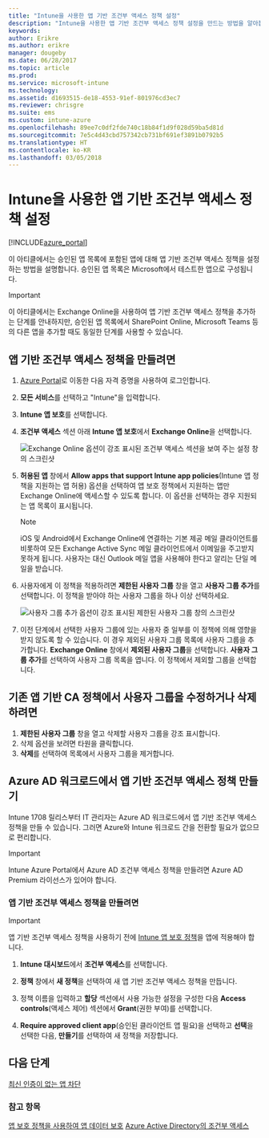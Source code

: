 ```yaml
---
title: "Intune을 사용한 앱 기반 조건부 액세스 정책 설정"
description: "Intune을 사용한 앱 기반 조건부 액세스 정책 설정을 만드는 방법을 알아봅니다."
keywords: 
author: Erikre
ms.author: erikre
manager: dougeby
ms.date: 06/28/2017
ms.topic: article
ms.prod: 
ms.service: microsoft-intune
ms.technology: 
ms.assetid: d1693515-de18-4553-91ef-801976cd3ec7
ms.reviewer: chrisgre
ms.suite: ems
ms.custom: intune-azure
ms.openlocfilehash: 89ee7c0df2fde740c18b84f1d9f028d59ba5d81d
ms.sourcegitcommit: 7e5c4d43cbd757342cb731bf691ef3891b0792b5
ms.translationtype: HT
ms.contentlocale: ko-KR
ms.lasthandoff: 03/05/2018
---
```

# <a name="set-up-app-based-conditional-access-policies-with-intune"></a>Intune을 사용한 앱 기반 조건부 액세스 정책 설정

[!INCLUDE[azure_portal](./includes/azure_portal.md)]

이 아티클에서는 승인된 앱 목록에 포함된 앱에 대해 앱 기반 조건부 액세스 정책을 설정하는 방법을 설명합니다. 승인된 앱 목록은 Microsoft에서 테스트한 앱으로 구성됩니다.

> [!IMPORTANT]
> 이 아티클에서는 Exchange Online을 사용하여 앱 기반 조건부 액세스 정책을 추가하는 단계를 안내하지만, 승인된 앱 목록에서 SharePoint Online, Microsoft Teams 등의 다른 앱을 추가할 때도 동일한 단계를 사용할 수 있습니다.

## <a name="to-create-an-app-based-conditional-access-policy"></a>앱 기반 조건부 액세스 정책을 만들려면
1.  [Azure Portal](https://portal.azure.com)로 이동한 다음 자격 증명을 사용하여 로그인합니다.

2.  **모든 서비스**를 선택하고 "Intune"을 입력합니다.

3.  **Intune 앱 보호**를 선택합니다.

4.  **조건부 액세스** 섹션 아래 **Intune 앱 보호**에서 **Exchange Online**을 선택합니다.

    ![Exchange Online 옵션이 강조 표시된 조건부 액세스 섹션을 보여 주는 설정 창의 스크린샷](./media/MAM-conditional-access-1.png)

6. **허용된 앱** 창에서 **Allow apps that support Intune app policies**(Intune 앱 정책을 지원하는 앱 허용) 옵션을 선택하여 앱 보호 정책에서 지원하는 앱만 Exchange Online에 액세스할 수 있도록 합니다. 이 옵션을 선택하는 경우 지원되는 앱 목록이 표시됩니다.

    > [!NOTE]
    > iOS 및 Android에서 Exchange Online에 연결하는 기본 제공 메일 클라이언트를 비롯하여 모든 Exchange Active Sync 메일 클라이언트에서 이메일을 주고받지 못하게 됩니다. 사용자는 대신 Outlook 메일 앱을 사용해야 한다고 알리는 단일 메일을 받습니다.

7. 사용자에게 이 정책을 적용하려면 **제한된 사용자 그룹** 창을 열고 **사용자 그룹 추가**를 선택합니다. 이 정책을 받아야 하는 사용자 그룹을 하나 이상 선택하세요.

    ![사용자 그룹 추가 옵션이 강조 표시된 제한된 사용자 그룹 창의 스크린샷](./media/mam-ca-add-user-group.png)

8. 이전 단계에서 선택한 사용자 그룹에 있는 사용자 중 일부를 이 정책에 의해 영향을 받지 않도록 할 수 있습니다. 이 경우 제외된 사용자 그룹 목록에 사용자 그룹을 추가합니다. **Exchange Online** 창에서 **제외된 사용자 그룹**을 선택합니다. **사용자 그룹 추가**를 선택하여 사용자 그룹 목록을 엽니다. 이 정책에서 제외할 그룹을 선택합니다.

## <a name="to-modify-or-delete-user-groups-from-an-existing-app-based-ca-policy"></a>기존 앱 기반 CA 정책에서 사용자 그룹을 수정하거나 삭제하려면

1. **제한된 사용자 그룹** 창을 열고 삭제할 사용자 그룹을 강조 표시합니다.
2. 삭제 옵션을 보려면 타원을 클릭합니다.
3. **삭제**를 선택하여 목록에서 사용자 그룹을 제거합니다.

## <a name="create-app-based-conditional-access-policies-in-azure-ad-workload"></a>Azure AD 워크로드에서 앱 기반 조건부 액세스 정책 만들기

Intune 1708 릴리스부터 IT 관리자는 Azure AD 워크로드에서 앱 기반 조건부 액세스 정책을 만들 수 있습니다. 그러면 Azure와 Intune 워크로드 간을 전환할 필요가 없으므로 편리합니다.

> [!IMPORTANT]
> Intune Azure Portal에서 Azure AD 조건부 액세스 정책을 만들려면 Azure AD Premium 라이선스가 있어야 합니다.

### <a name="to-create-an-app-based-conditional-access-policy"></a>앱 기반 조건부 액세스 정책을 만들려면

> [!IMPORTANT]
> 앱 기반 조건부 액세스 정책을 사용하기 전에 [Intune 앱 보호 정책](app-protection-policies.md)을 앱에 적용해야 합니다.

1. **Intune 대시보드**에서 **조건부 액세스**를 선택합니다.

2. **정책** 창에서 **새 정책**을 선택하여 새 앱 기반 조건부 액세스 정책을 만듭니다.

4. 정책 이름을 입력하고 **할당** 섹션에서 사용 가능한 설정을 구성한 다음 **Access controls**(액세스 제어) 섹션에서 **Grant**(권한 부여)를 선택합니다.

5. **Require approved client app**(승인된 클라이언트 앱 필요)을 선택하고 **선택**을 선택한 다음, **만들기**를 선택하여 새 정책을 저장합니다.

## <a name="next-steps"></a>다음 단계
[최신 인증이 없는 앱 차단](app-modern-authentication-block.md)

### <a name="see-also"></a>참고 항목

[앱 보호 정책을 사용하여 앱 데이터 보호](app-protection-policies.md)
[Azure Active Directory의 조건부 액세스](https://docs.microsoft.com/azure/active-directory/active-directory-conditional-access)
